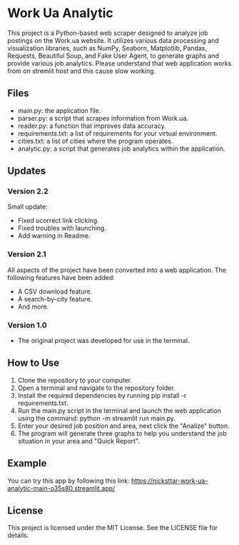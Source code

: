 # Work Ua Analytic
This project is a Python-based web scraper designed to analyze job postings on the Work.ua website. It utilizes various data processing and visualization libraries, such as NumPy, Seaborn, Matplotlib, Pandas, Requests, Beautiful Soup, and Fake User Agent, to generate graphs and provide various job analytics. Please understand that web application works from on stremlit host and this cause slow working. 
## Files
* main.py: the application file.
* parser.py: a script that scrapes information from Work.ua.
* reader.py: a function that improves data accuracy.
* requirements.txt: a list of requirements for your virtual environment.
* cities.txt: a list of cities where the program operates.
* analytic.py: a script that generates job analytics within the application.
## Updates
### Version 2.2
Small update:
* Fixed ucorrect link clicking.
* Fixed troubles with launching.
* Add warning in Readme.
### Version 2.1
All aspects of the project have been converted into a web application. The following features have been added:
* A CSV download feature.
* A search-by-city feature.
* And more.
### Version 1.0
* The original project was developed for use in the terminal.
## How to Use
1. Clone the repository to your computer.
2. Open a terminal and navigate to the repository folder.
3. Install the required dependencies by running pip install -r requirements.txt.
4. Run the main.py script in the terminal and launch the web application using the command: python -m streamlit run main.py.
5. Enter your desired job position and area, next click the "Analize" button.
6. The program will generate three graphs to help you understand the job situation in your area and "Quick Report".
## Example
You can try this app by following this link: https://nicksttar-work-ua-analytic-main-o35s80.streamlit.app/
## License
This project is licensed under the MIT License. See the LICENSE file for details.
